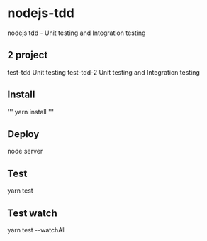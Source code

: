 # nodejs-tdd
nodejs tdd - Unit testing and Integration testing

## 2 project
test-tdd Unit testing
test-tdd-2 Unit testing and Integration testing

## Install
'''
    yarn install
'''

## Deploy
node server


## Test
yarn test

## Test watch
yarn test --watchAll